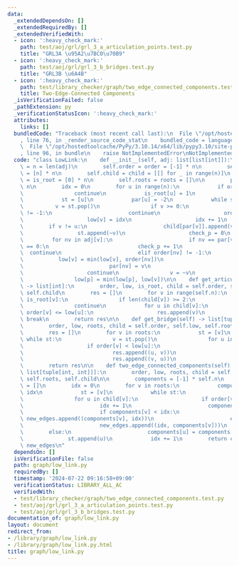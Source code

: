 ```yaml
---
data:
  _extendedDependsOn: []
  _extendedRequiredBy: []
  _extendedVerifiedWith:
  - icon: ':heavy_check_mark:'
    path: test/aoj/grl/grl_3_a_articulation_points.test.py
    title: "GRL3A \u95A2\u7BC0\u70B9"
  - icon: ':heavy_check_mark:'
    path: test/aoj/grl/grl_3_b_bridges.test.py
    title: "GRL3B \u6A4B"
  - icon: ':heavy_check_mark:'
    path: test/library_checker/graph/two_edge_connected_components.test.py
    title: Two-Edge-Connected Components
  _isVerificationFailed: false
  _pathExtension: py
  _verificationStatusIcon: ':heavy_check_mark:'
  attributes:
    links: []
  bundledCode: "Traceback (most recent call last):\n  File \"/opt/hostedtoolcache/PyPy/3.10.14/x64/lib/pypy3.10/site-packages/onlinejudge_verify/documentation/build.py\"\
    , line 76, in _render_source_code_stat\n    bundled_code = language.bundle(\n\
    \  File \"/opt/hostedtoolcache/PyPy/3.10.14/x64/lib/pypy3.10/site-packages/onlinejudge_verify/languages/python.py\"\
    , line 96, in bundle\n    raise NotImplementedError\nNotImplementedError\n"
  code: "class LowLink:\n    def __init__(self, adj: list[list[int]]):\n        self.n\
    \ = n = len(adj)\n        self.order = order = [-1] * n\n        self.low = low\
    \ = [n] * n\n        self.child = child = [[] for _ in range(n)]\n        self.is_root\
    \ = is_root = [0] * n\n        self.roots = roots = []\n\n        par = [-1] *\
    \ n\n        idx = 0\n        for u in range(n):\n            if order[u] != -1:\n\
    \                continue\n            is_root[u] = 1\n            roots.append(u)\n\
    \            st = [u]\n            par[u] = -2\n            while st:\n      \
    \          v = st.pop()\n                if v >= 0:\n                    if order[v]\
    \ != -1:\n                        continue\n                    order[v] = idx\n\
    \                    low[v] = idx\n                    idx += 1\n            \
    \        if v != u:\n                        child[par[v]].append(v)\n       \
    \                 st.append(~v)\n                    check_p = 0\n           \
    \         for nv in adj[v]:\n                        if nv == par[v] and check_p\
    \ == 0:\n                            check_p += 1\n                          \
    \  continue\n                        elif order[nv] != -1:\n                 \
    \           low[v] = min(low[v], order[nv])\n                        else:\n \
    \                           par[nv] = v\n                            st.append(nv)\n\
    \                    continue\n                v = ~v\n                p = par[v]\n\
    \                low[p] = min(low[p], low[v])\n\n    def get_articulation(self)\
    \ -> list[int]:\n        order, low, is_root, child = self.order, self.low, self.is_root,\
    \ self.child\n        res = []\n        for v in range(self.n):\n            if\
    \ is_root[v]:\n                if len(child[v]) >= 2:\n                    res.append(v)\n\
    \                continue\n            for u in child[v]:\n                if\
    \ order[v] <= low[u]:\n                    res.append(v)\n                   \
    \ break\n        return res\n\n    def get_bridge(self) -> list[tuple[int, int]]:\n\
    \        order, low, roots, child = self.order, self.low, self.roots, self.child\n\
    \        res = []\n        for v in roots:\n            st = [v]\n           \
    \ while st:\n                v = st.pop()\n                for u in child[v]:\n\
    \                    if order[v] < low[u]:\n                        if u < v:\n\
    \                            res.append((u, v))\n                        else:\n\
    \                            res.append((v, u))\n                    st.append(u)\n\
    \        return res\n\n    def two_edge_connected_components(self) -> tuple[list[int],\
    \ list[tuple[int, int]]]:\n        order, low, roots, child = self.order, self.low,\
    \ self.roots, self.child\n\n        components = [-1] * self.n\n        new_edges\
    \ = []\n        idx = 0\n        for v in roots:\n            components[v] =\
    \ idx\n            st = [v]\n            while st:\n                v = st.pop()\n\
    \                for u in child[v]:\n                    if order[v] < low[u]:\n\
    \                        idx += 1\n                        components[u] = idx\n\
    \                        if components[v] < idx:\n                           \
    \ new_edges.append((components[v], idx))\n                        else:\n    \
    \                        new_edges.append((idx, components[v]))\n            \
    \        else:\n                        components[u] = components[v]\n      \
    \              st.append(u)\n            idx += 1\n        return components,\
    \ new_edges\n"
  dependsOn: []
  isVerificationFile: false
  path: graph/low_link.py
  requiredBy: []
  timestamp: '2024-07-22 09:16:58+09:00'
  verificationStatus: LIBRARY_ALL_AC
  verifiedWith:
  - test/library_checker/graph/two_edge_connected_components.test.py
  - test/aoj/grl/grl_3_a_articulation_points.test.py
  - test/aoj/grl/grl_3_b_bridges.test.py
documentation_of: graph/low_link.py
layout: document
redirect_from:
- /library/graph/low_link.py
- /library/graph/low_link.py.html
title: graph/low_link.py
---
```

